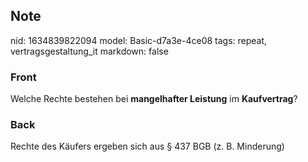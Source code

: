 ## Note
nid: 1634839822094
model: Basic-d7a3e-4ce08
tags: repeat, vertragsgestaltung_it
markdown: false

### Front
Welche Rechte bestehen bei <b>mangelhafter Leistung</b> im
<b>Kaufvertrag</b>?

### Back
Rechte des Käufers ergeben sich aus § 437 BGB (z. B. Minderung)
